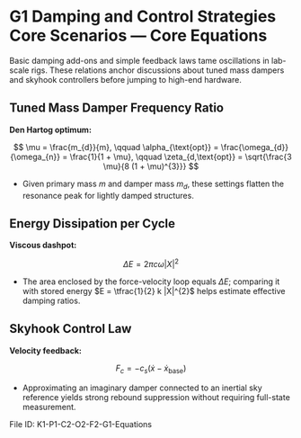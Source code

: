 # G1 Damping and Control Strategies Core Scenarios — Core Equations

Basic damping add-ons and simple feedback laws tame oscillations in lab-scale rigs. These relations anchor discussions about tuned mass dampers and skyhook controllers before jumping to high-end hardware.

## Tuned Mass Damper Frequency Ratio
**Den Hartog optimum:**

$$
\mu = \frac{m_{d}}{m}, \qquad \alpha_{\text{opt}} = \frac{\omega_{d}}{\omega_{n}} = \frac{1}{1 + \mu}, \qquad \zeta_{d,\text{opt}} = \sqrt{\frac{3 \mu}{8 (1 + \mu)^{3}}}
$$

- Given primary mass $m$ and damper mass $m_{d}$, these settings flatten the resonance peak for lightly damped structures.

## Energy Dissipation per Cycle
**Viscous dashpot:**

$$
\Delta E = 2 \pi c \omega |X|^{2}
$$

- The area enclosed by the force-velocity loop equals $\Delta E$; comparing it with stored energy $E = \tfrac{1}{2} k |X|^{2}$ helps estimate effective damping ratios.

## Skyhook Control Law
**Velocity feedback:**

$$
F_{c} = -c_{s} (\dot{x} - \dot{x}_{\text{base}})
$$

- Approximating an imaginary damper connected to an inertial sky reference yields strong rebound suppression without requiring full-state measurement.

File ID: K1-P1-C2-O2-F2-G1-Equations
